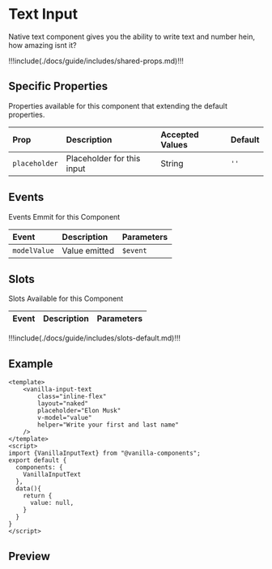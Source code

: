 # Text Input

Native text component gives you the ability to write text and number hein, how amazing isnt it?

!!!include(./docs/guide/includes/shared-props.md)!!!

## Specific Properties

Properties available for this component that extending the default properties.

| Prop       | Description               | Accepted Values                 | Default     |
| :--------- | :------------------------ | :------------------------------ | :---------- |
| `placeholder`| Placeholder for this input | String | `''` |

## Events

Events Emmit for this Component

| Event   | Description               | Parameters    |
| :------ | :------------------------ | :------------ |
| `modelValue` | Value emitted | `$event` |

## Slots

Slots Available for this Component

| Event   | Description               | Parameters    |
| :------ | :------------------------ | :------------ |
!!!include(./docs/guide/includes/slots-default.md)!!!

## Example
```vue
<template>
    <vanilla-input-text
        class="inline-flex"
        layout="naked"
        placeholder="Elon Musk"
        v-model="value"
        helper="Write your first and last name"
    />
</template>
<script>
import {VanillaInputText} from "@vanilla-components";
export default {
  components: {
    VanillaInputText
  },
  data(){
    return {
      value: null,
    }
  }
}
</script>
```

## Preview
<wrapper src="inputs/text/demo" />
